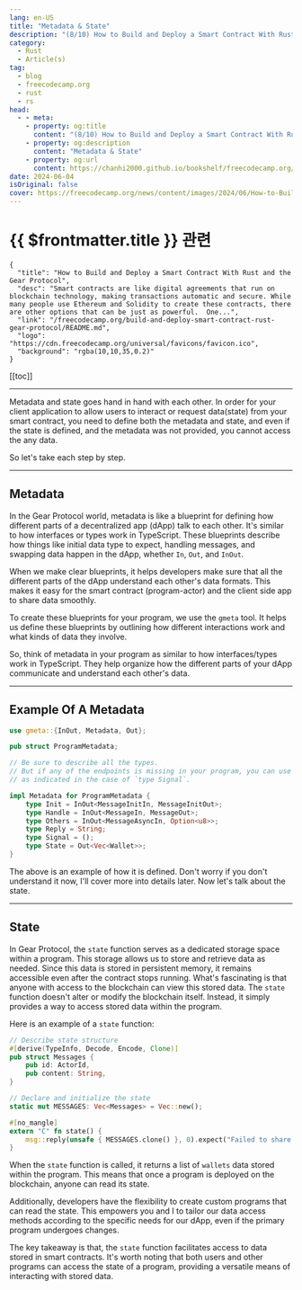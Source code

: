 ```yaml
---
lang: en-US
title: "Metadata & State"
description: "(8/10) How to Build and Deploy a Smart Contract With Rust and the Gear Protocol"
category: 
  - Rust
  - Article(s)
tag: 
  - blog
  - freecodecamp.org
  - rust
  - rs
head:
  - - meta:
    - property: og:title
      content: "(8/10) How to Build and Deploy a Smart Contract With Rust and the Gear Protocol"
    - property: og:description
      content: "Metadata & State"
    - property: og:url
      content: https://chanhi2000.github.io/bookshelf/freecodecamp.org/build-and-deploy-smart-contract-rust-gear-protocol/metadata-amp-state.html
date: 2024-06-04
isOriginal: false
cover: https://freecodecamp.org/news/content/images/2024/06/How-to-Build-and-Deploy-a-Smart-Contract-With-Rust-and-the-Gear-Protocol-Cover.png
---
```


# {{ $frontmatter.title }} 관련

```component VPCard
{
  "title": "How to Build and Deploy a Smart Contract With Rust and the Gear Protocol",
  "desc": "Smart contracts are like digital agreements that run on blockchain technology, making transactions automatic and secure. While many people use Ethereum and Solidity to create these contracts, there are other options that can be just as powerful.  One...",
  "link": "/freecodecamp.org/build-and-deploy-smart-contract-rust-gear-protocol/README.md",
  "logo": "https://cdn.freecodecamp.org/universal/favicons/favicon.ico",
  "background": "rgba(10,10,35,0.2)"
}
```

[[toc]]

---

<SiteInfo
  name="How to Build and Deploy a Smart Contract With Rust and the Gear Protocol"
  desc="Smart contracts are like digital agreements that run on blockchain technology, making transactions automatic and secure. While many people use Ethereum and Solidity to create these contracts, there are other options that can be just as powerful.  One..."
  url="https://freecodecamp.org/news/build-and-deploy-smart-contract-rust-gear-protocol#heading-metadata-amp-state"
  logo="https://cdn.freecodecamp.org/universal/favicons/favicon.ico"
  preview="https://freecodecamp.org/news/content/images/2024/06/How-to-Build-and-Deploy-a-Smart-Contract-With-Rust-and-the-Gear-Protocol-Cover.png"/>

Metadata and state goes hand in hand with each other. In order for your client application to allow users to interact or request data(state) from your smart contract, you need to define both the metadata and state, and even if the state is defined, and the metadata was not provided, you cannot access the any data.

So let's take each step by step.

---

## Metadata

In the Gear Protocol world, metadata is like a blueprint for defining how different parts of a decentralized app (dApp) talk to each other. It's similar to how interfaces or types work in TypeScript. These blueprints describe how things like initial data type to expect, handling messages, and swapping data happen in the dApp, whether `In`, `Out`, and `InOut`.

When we make clear blueprints, it helps developers make sure that all the different parts of the dApp understand each other's data formats. This makes it easy for the smart contract (program-actor) and the client side app to share data smoothly.

To create these blueprints for your program, we use the `gmeta` tool. It helps us define these blueprints by outlining how different interactions work and what kinds of data they involve.

So, think of metadata in your program as similar to how interfaces/types work in TypeScript. They help organize how the different parts of your dApp communicate and understand each other's data.

---

## Example Of A Metadata

```rs
use gmeta::{InOut, Metadata, Out};

pub struct ProgramMetadata;

// Be sure to describe all the types.
// But if any of the endpoints is missing in your program, you can use ();
// as indicated in the case of `type Signal`.

impl Metadata for ProgramMetadata {
    type Init = InOut<MessageInitIn, MessageInitOut>;
    type Handle = InOut<MessageIn, MessageOut>;
    type Others = InOut<MessageAsyncIn, Option<u8>>;
    type Reply = String;
    type Signal = ();
    type State = Out<Vec<Wallet>>;
}
```

The above is an example of how it is defined. Don't worry if you don't understand it now, I'll cover more into details later. Now let's talk about the state.

---

## State

In Gear Protocol, the `state` function serves as a dedicated storage space within a program. This storage allows us to store and retrieve data as needed. Since this data is stored in persistent memory, it remains accessible even after the contract stops running. What's fascinating is that anyone with access to the blockchain can view this stored data. The `state` function doesn't alter or modify the blockchain itself. Instead, it simply provides a way to access stored data within the program.

Here is an example of a `state` function:

```rs
// Describe state structure
#[derive(TypeInfo, Decode, Encode, Clone)]
pub struct Messages {
    pub id: ActorId,
    pub content: String,
}

// Declare and initialize the state
static mut MESSAGES: Vec<Messages> = Vec::new();

#[no_mangle]
extern "C" fn state() {
    msg::reply(unsafe { MESSAGES.clone() }, 0).expect("Failed to share state");
}
```

When the `state` function is called, it returns a list of `wallets` data stored within the program. This means that once a program is deployed on the blockchain, anyone can read its state.

Additionally, developers have the flexibility to create custom programs that can read the state. This empowers you and I to tailor our data access methods according to the specific needs for our dApp, even if the primary program undergoes changes.

The key takeaway is that, the `state` function facilitates access to data stored in smart contracts. It's worth noting that both users and other programs can access the state of a program, providing a versatile means of interacting with stored data.
